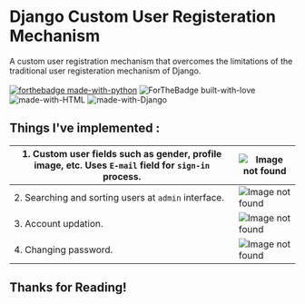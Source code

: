 # Django Custom User Registeration Mechanism

A custom user registration mechanism that overcomes the limitations of the traditional user registeration mechanism of Django.<br><br>
[![forthebadge made-with-python](http://ForTheBadge.com/images/badges/made-with-python.svg)](https://www.python.org/)
![ForTheBadge built-with-love](http://ForTheBadge.com/images/badges/built-with-love.svg)<br>
![made-with-HTML](https://img.shields.io/badge/HTML-5.0-ff5230?style=for-the-badge&logo=HTML5)
![made-with-Django](https://img.shields.io/badge/Django-3.0-43993d?style=for-the-badge&logo=Django)

## Things I've implemented :

| 1. Custom user fields such as gender, profile image, etc. Uses `E-mail` field for `sign-in` process. | ![Image not found](/Readme_Images/cjrm1.png) |
|-----|-----|
| 2. Searching and sorting users at `admin` interface. | ![Image not found](/Readme_Images/cjrm2.png) |
| 3. Account updation. | ![Image not found](/Readme_Images/cjrm3.png) |
| 4. Changing password. | ![Image not found](/Readme_Images/cjrm4.png) |

## Thanks for Reading!
